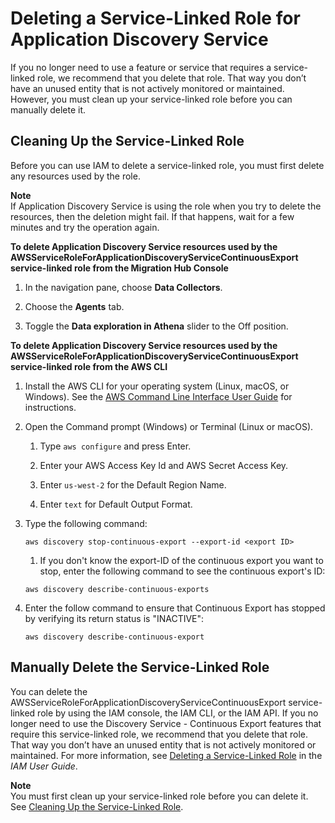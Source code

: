 # Deleting a Service\-Linked Role for Application Discovery Service<a name="delete-service-linked-role"></a>

If you no longer need to use a feature or service that requires a service\-linked role, we recommend that you delete that role\. That way you don’t have an unused entity that is not actively monitored or maintained\. However, you must clean up your service\-linked role before you can manually delete it\.

## Cleaning Up the Service\-Linked Role<a name="service-linked-role-review-before-delete"></a>

Before you can use IAM to delete a service\-linked role, you must first delete any resources used by the role\.

**Note**  
If Application Discovery Service is using the role when you try to delete the resources, then the deletion might fail\. If that happens, wait for a few minutes and try the operation again\.

**To delete Application Discovery Service resources used by the AWSServiceRoleForApplicationDiscoveryServiceContinuousExport service\-linked role from the Migration Hub Console**

1. In the navigation pane, choose **Data Collectors**\.

1. Choose the **Agents** tab\.

1. Toggle the **Data exploration in Athena** slider to the Off position\.

**To delete Application Discovery Service resources used by the AWSServiceRoleForApplicationDiscoveryServiceContinuousExport service\-linked role from the AWS CLI**

1. Install the AWS CLI for your operating system \(Linux, macOS, or Windows\)\. See the [AWS Command Line Interface User Guide](https://docs.aws.amazon.com/cli/latest/userguide/) for instructions\.

1. Open the Command prompt \(Windows\) or Terminal \(Linux or macOS\)\.

   1. Type `aws configure` and press Enter\.

   1. Enter your AWS Access Key Id and AWS Secret Access Key\.

   1. Enter `us-west-2` for the Default Region Name\.

   1. Enter `text` for Default Output Format\.

1. Type the following command:

   ```
   aws discovery stop-continuous-export --export-id <export ID>
   ```

   1. If you don't know the export\-ID of the continuous export you want to stop, enter the following command to see the continuous export's ID:

     ```
     aws discovery describe-continuous-exports
     ```

1. Enter the follow command to ensure that Continuous Export has stopped by verifying its return status is "INACTIVE":

   ```
   aws discovery describe-continuous-export
   ```

## Manually Delete the Service\-Linked Role<a name="slr-manual-delete"></a>

You can delete the AWSServiceRoleForApplicationDiscoveryServiceContinuousExport service\-linked role by using the IAM console, the IAM CLI, or the IAM API\. If you no longer need to use the Discovery Service \- Continuous Export features that require this service\-linked role, we recommend that you delete that role\. That way you don’t have an unused entity that is not actively monitored or maintained\. For more information, see [Deleting a Service\-Linked Role](https://docs.aws.amazon.com/IAM/latest/UserGuide/using-service-linked-roles.html#delete-service-linked-role) in the *IAM User Guide*\.

**Note**  
You must first clean up your service\-linked role before you can delete it\. See [Cleaning Up the Service\-Linked Role](#service-linked-role-review-before-delete)\.

 

 
